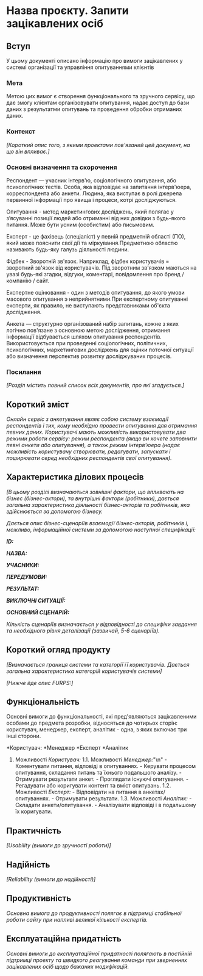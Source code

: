 # Назва проєкту. Запити зацікавлених осіб

## Вступ

У цьому документі описано інформацію про вимоги зацікавлених у системі організації та управління опитуваннями клієнтів

### Мета 

Метою цих вимог є створення функціонального та зручного сервісу, що дає змогу клієнтам організовувати опитування, надає доступ до бази даних з результатми опитувань та проведення обробки отриманих даних.

### Контекст

*[Короткий опис того, з якими проектами пов'язаний цей документ, на що він впливає.]*


### Основні визначення та скорочення

Респондент — учасник інтерв'ю, соціологічного опитування, або психологічних тестів. Особа, яка відповідає на запитання інтерв'юера, корреспондента або анкети. Людина, яка виступає в ролі джерела первинної інформації про явища і процеси, котрі досліджуються.

Опитування - метод маркетингових досліджень, який полягає у з’ясуванні позиції людей або отриманні від них довідки з будь-якого питання. Може бути усним (особистим) або письмовим.

Експерт - це фахівець (спеціаліст) у певній предметній області (ПО), який може пояснити свої дії та міркування.Предметною областю називають будь-яку галузь діяльності людини.

Фідбек - Зворотній зв'язок. Наприклад, фідбек користувачів = зворотний зв'язок від користувачів. Під зворотним зв'язком маються на увазі будь-які згадки, відгуки, коментарі, повідомлення про бренд / компанію / сайт.

Експертне оцінювання - один з методів опитування, до якого умови масового опитування э неприйнятними.При експертному опитуванні експерти, як правило, не виступають представниками об'єкта дослідження.

Анкета — структурно організований набір запитань, кожне з яких логічно пов'язане з основною метою дослідження, отримання інформації відбувається шляхом опитування респондентів.
Використовується при проведенні соціологічних, політичних, психологічних, маркетингових досліджень для оцінки поточної ситуації або визначення перспектив розвитку досліджуваних процесів.


### Посилання

*[Розділ містить повний список всіх документів, про які згадується.]*


## Короткий зміст

*Онлайн сервіс з анкетування являє собою систему взаємодії респондентів і тих, кому необхідно провести опитування для отримання певних даних. Користувачі мають можливість використовувати два режими роботи сервісу: режим респондента (якщо ви хочете заповнити певні анкети або опитування), а також режим інтерв’юера (надає можливість користувачу створювати, редагувати, запускати і поширювати серед необхідних респондентів свої опитування).*

## Характеристика ділових процесів

*[В цьому розділі визначаються зовнішні фактори, що впливають на бізнес (бізнес-актори), 
та внутрішні фактори (робітники), дається загальна характеристика діяльності бізнес-акторів 
та робітників, яка здійснюється за допомогою бізнесу.*

*Дається опис бізнес-сценаріїв взаємодії бізнес-акторів, робітників і, можливо, інформаційної системи за допомогою наступної
специфікації:*

   
***ID:***
    
***НАЗВА:***
    
***УЧАСНИКИ:***

***ПЕРЕДУМОВИ:***

***РЕЗУЛЬТАТ:***

***ВИКЛЮЧНІ СИТУАЦІЇ:***

***ОСНОВНИЙ СЦЕНАРІЙ:***

*Кількість сценаріїв визначається у відповідності до специфіки завдання та необхідного 
рівня деталізації (зазвичай, 5-6 сценаріїв).*

## Короткий огляд продукту

*[Визначається границя системи та категорії її користувачів. Дається загальна характеристика категорій користувачів
системи]*

*[Нижче йде опис FURPS:]*


## Функціональність

Основні вимоги до функціональності, які пред'являються зацікавленими особами до предмета розробки, відносяться до чотирьох сторін: користувач, менеджер, експерт, аналітик - одна, з яких включає три інші сторони.


*Користувач:
    *Менеджер
    *Експерт
    *Аналітик
    
1. Можливості *Користувач:*
1.1. Можливості *Менеджер:*"\n"
        - Коментувати питання, відповіді в опитуваннях.
        - Керувати процесом опитування, складання питань та їхнього подальшого аналізу.
        - Отримувати результати анкет.
        - Проглядати існуючі опитування.
        - Регадувати або коригувати контент та вміст опитувань.
1.2. Можливості *Експерт:*
        - Відповідати на питання в анкетах/опитуваннях.
        - Отримувати результати.
1.3. Можливості *Аналітик:*
        - Складати анкети/опитування.
        - Аналізувати відповіді і в подальшому їх коригувати.

## Практичність

*[Usability (вимоги до зручності роботи)]*

## Надійність

*[Reliability (вимоги до надійності)]*

## Продуктивність

*Основна вимога до продуктивності полягає в підтримці стабільної роботи сайту при напливі великої кількості експертів.*

## Експлуатаційна придатність

*Основні вимоги до експлуатаційної придатності полягають в постійній підтримці проекту та швидкого реагування команди при зверненнях зацікавлених осіб щодо бажаних модифікацій.*
